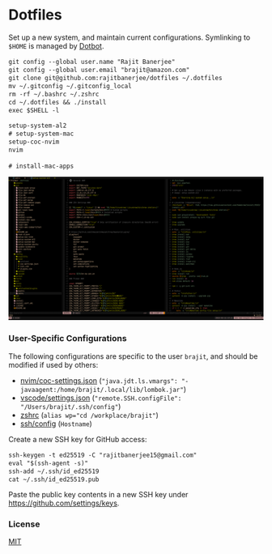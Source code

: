 # Dotfiles

Set up a new system, and maintain current configurations. Symlinking to `$HOME` is managed by [Dotbot][dotbot].

```shell
git config --global user.name "Rajit Banerjee"
git config --global user.email "brajit@amazon.com"
git clone git@github.com:rajitbanerjee/dotfiles ~/.dotfiles
mv ~/.gitconfig ~/.gitconfig_local
rm -rf ~/.bashrc ~/.zshrc
cd ~/.dotfiles && ./install
exec $SHELL -l
```

```shell
setup-system-al2
# setup-system-mac
setup-coc-nvim
nvim

# install-mac-apps
```

![nvim](./assets/images/nvim.png)

### User-Specific Configurations

The following configurations are specific to the user `brajit`, and should be modified if used by others:

- [nvim/coc-settings.json](./config/nvim/coc-settings.json) (`"java.jdt.ls.vmargs": "-javaagent:/home/brajit/.local/lib/lombok.jar"`)
- [vscode/settings.json](./config/vscode/settings.json) (`"remote.SSH.configFile": "/Users/brajit/.ssh/config"`)
- [zshrc](./config/shell/zshrc) (`alias wp="cd /workplace/brajit"`)
- [ssh/config](./config/ssh/config) (`Hostname`)

Create a new SSH key for GitHub access:

```shell
ssh-keygen -t ed25519 -C "rajitbanerjee15@gmail.com"
eval "$(ssh-agent -s)"
ssh-add ~/.ssh/id_ed25519
cat ~/.ssh/id_ed25519.pub
```

Paste the public key contents in a new SSH key under https://github.com/settings/keys.

### License

[MIT][license]

[dotbot]: https://github.com/anishathalye/dotbot
[license]: LICENSE
